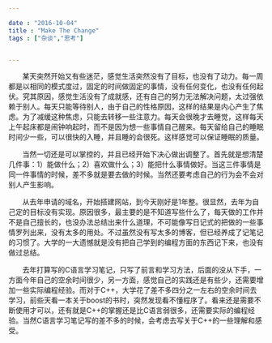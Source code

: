 ```yaml
---

date : "2016-10-04"
title : "Make The Change"
tags : ["杂谈","思考"]


---
```



&nbsp; &nbsp; &nbsp; &nbsp;某天突然开始又有些迷茫，感觉生活突然没有了目标，也没有了动力。每一周都是以相同的模式度过，固定的时间做固定的事情，没有任何变化，也没有任何起伏。究其原因，感觉生活没有了成就感，还有自己的努力无法解决问题，太过强依赖于别人。每天只能等待别人，由于自己的性格原因，这样的结果是内心产生了焦虑。为了减缓这种焦虑，只能去转移一些注意力。每天会很晚才去睡觉，这样每天上午起床都是闹钟响起时，而不是因为想一些事情自己醒来。每天留给自己的睡眠时间少一些，可以很快的入睡，并且睡的会很死。这样感觉可以保证睡眠的质量。

<!--more-->

&nbsp; &nbsp; &nbsp; &nbsp;当然一切还是可以掌控的，并且已经开始下决心做出调整了。首先就是想清楚几件事：1）能做什么；2）喜欢做什么；3）能把什么事情做好。当这三件事情是同一件事情的时候，差不多就是要去做的时候。当然还要考虑自己的行为会不会对别人产生影响。


&nbsp; &nbsp; &nbsp; &nbsp;从去年申请的域名，开始搭建网站，到今天刚好是1年整。很显然，去年为自己定的目标没有实现。原因很多，最主要的是不知道写些什么了，每天做的工作并不是自己擅长的，也没办法总结出来什么道理，不可能像写日记式的把做的一些事情罗列出来，没有太多的用处。不过虽然没有写太多的博客，但已经养成了记笔记的习惯了。大学的一大遗憾就是没有把自己学到的编程方面的东西记下来，也没有做过总结。


&nbsp; &nbsp; &nbsp; &nbsp;去年打算写的C语言学习笔记，只写了前言和学习方法，后面的没从下手，一方面今年自己的空余时间很少，另一方面，感觉自己的实践还是有些少，还需要增加一些实际编程经验。而对于C++，大学花了差不多四分之一左右的空余时间去学习，前些天看一本关于boost的书时，突然发现看不懂程序了。看来还是需要不断使用才可以，还有就是C++的掌握还是比C语言弱很多，还需要实际的编程经验。当然C语言学习笔记写的差不多的时候，会考虑去写关于C++的一些理解和感受。


